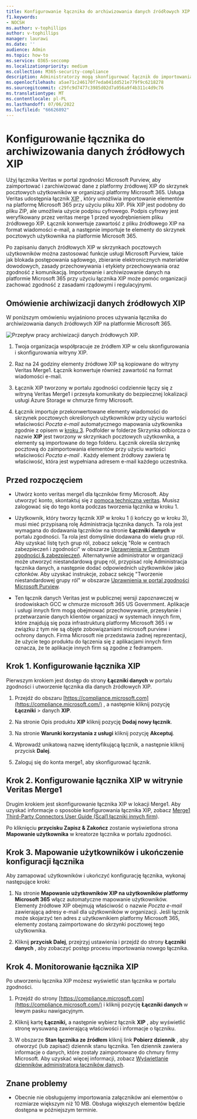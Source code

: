 ```yaml
---
title: Konfigurowanie łącznika do archiwizowania danych źródłowych XIP na platformie Microsoft 365
f1.keywords:
- NOCSH
ms.author: v-tophillips
author: v-tophillips
manager: laurawi
ms.date: ''
audience: Admin
ms.topic: how-to
ms.service: O365-seccomp
ms.localizationpriority: medium
ms.collection: M365-security-compliance
description: Administratorzy mogą skonfigurować łącznik do importowania i archiwizowania danych źródłowych XIP z usługi Veritas na platformę Microsoft 365. Ten łącznik umożliwia archiwizowanie danych ze źródeł danych innych firm na platformie Microsoft 365. Po zarchiwizowania tych danych można zarządzać danymi innych firm za pomocą funkcji zgodności, takich jak blokada prawna, wyszukiwanie zawartości i zasady przechowywania.
ms.openlocfilehash: a5ae71c246170f7eda041dd521e779f9c6218278
ms.sourcegitcommit: c29fc9d7477c3985d02d7a956a9f4b311c4d9c76
ms.translationtype: MT
ms.contentlocale: pl-PL
ms.lasthandoff: 07/06/2022
ms.locfileid: "66626892"
---
```

# <a name="set-up-a-connector-to-archive-xip-source-data"></a>Konfigurowanie łącznika do archiwizowania danych źródłowych XIP

Użyj łącznika Veritas w portal zgodności Microsoft Purview, aby zaimportować i zarchiwizować dane z platformy źródłowej XIP do skrzynek pocztowych użytkowników w organizacji platformy Microsoft 365. Usługa Veritas udostępnia łącznik [XIP](https://globanet.com/xip/) , który umożliwia importowanie elementów na platformę Microsoft 365 przy użyciu pliku XIP. Plik XIP jest podobny do pliku ZIP, ale umożliwia użycie podpisu cyfrowego. Podpis cyfrowy jest weryfikowany przez veritas merge 1 przed wyodrębnieniem pliku źródłowego XIP. Łącznik konwertuje zawartość z pliku źródłowego XIP na format wiadomości e-mail, a następnie importuje te elementy do skrzynek pocztowych użytkownika na platformie Microsoft 365.

Po zapisaniu danych źródłowych XIP w skrzynkach pocztowych użytkowników można zastosować funkcje usługi Microsoft Purview, takie jak blokada postępowania sądowego, zbieranie elektronicznych materiałów dowodowych, zasady przechowywania i etykiety przechowywania oraz zgodność z komunikacją. Importowanie i archiwizowanie danych na platformie Microsoft 365 przy użyciu łącznika XIP może pomóc organizacji zachować zgodność z zasadami rządowymi i regulacyjnymi.

## <a name="overview-of-archiving-the-xip-source-data"></a>Omówienie archiwizacji danych źródłowych XIP

W poniższym omówieniu wyjaśniono proces używania łącznika do archiwizowania danych źródłowych XIP na platformie Microsoft 365.

![Przepływ pracy archiwizacji danych źródłowych XIP.](../media/XIPConnectorWorkflow.png)

1. Twoja organizacja współpracuje ze źródłem XIP w celu skonfigurowania i skonfigurowania witryny XIP.

2. Raz na 24 godziny elementy źródłowe XIP są kopiowane do witryny Veritas Merge1. Łącznik konwertuje również zawartość na format wiadomości e-mail.

3. Łącznik XIP tworzony w portalu zgodności codziennie łączy się z witryną Veritas Merge1 i przesyła komunikaty do bezpiecznej lokalizacji usługi Azure Storage w chmurze firmy Microsoft.

4. Łącznik importuje przekonwertowane elementy wiadomości do skrzynek pocztowych określonych użytkowników przy użyciu wartości właściwości *Poczta e-mail* automatycznego mapowania użytkownika zgodnie z opisem w [kroku 3](#step-3-map-users-and-complete-the-connector-setup). Podfolder w folderze Skrzynka odbiorcza o nazwie **XIP** jest tworzony w skrzynkach pocztowych użytkownika, a elementy są importowane do tego folderu. Łącznik określa skrzynkę pocztową do zaimportowania elementów przy użyciu wartości właściwości *Poczta e-mail* . Każdy element źródłowy zawiera tę właściwość, która jest wypełniana adresem e-mail każdego uczestnika.

## <a name="before-you-begin"></a>Przed rozpoczęciem

- Utwórz konto veritas merge1 dla łączników firmy Microsoft. Aby utworzyć konto, skontaktuj się z [pomocą techniczną veritas](https://www.veritas.com/content/support/). Musisz zalogować się do tego konta podczas tworzenia łącznika w kroku 1.

- Użytkownik, który tworzy łącznik XIP w kroku 1 (i kończy go w kroku 3), musi mieć przypisaną rolę Administracja łącznika danych. Ta rola jest wymagana do dodawania łączników na stronie **Łączniki danych** w portalu zgodności. Ta rola jest domyślnie dodawana do wielu grup ról. Aby uzyskać listę tych grup ról, zobacz sekcję "Role w centrach zabezpieczeń i zgodności" w obszarze [Uprawnienia w Centrum zgodności & zabezpieczeń](../security/office-365-security/permissions-in-the-security-and-compliance-center.md#roles-in-the-security--compliance-center). Alternatywnie administrator w organizacji może utworzyć niestandardową grupę ról, przypisać rolę Administracja łącznika danych, a następnie dodać odpowiednich użytkowników jako członków. Aby uzyskać instrukcje, zobacz sekcję "Tworzenie niestandardowej grupy ról" w obszarze [Uprawnienia w portal zgodności Microsoft Purview](microsoft-365-compliance-center-permissions.md#create-a-custom-role-group).

- Ten łącznik danych Veritas jest w publicznej wersji zapoznawczej w środowiskach GCC w chmurze microsoft 365 US Government. Aplikacje i usługi innych firm mogą obejmować przechowywanie, przesyłanie i przetwarzanie danych klientów organizacji w systemach innych firm, które znajdują się poza infrastrukturą platformy Microsoft 365 i w związku z tym nie są objęte zobowiązaniami microsoft purview i ochrony danych. Firma Microsoft nie przedstawia żadnej reprezentacji, że użycie tego produktu do łączenia się z aplikacjami innych firm oznacza, że te aplikacje innych firm są zgodne z fedrampem.

## <a name="step-1-set-up-the-xip-connector"></a>Krok 1. Konfigurowanie łącznika XIP

Pierwszym krokiem jest dostęp do strony **Łączniki danych** w portalu zgodności i utworzenie łącznika dla danych źródłowych XIP.

1. Przejdź do obszaru [https://compliance.microsoft.com](https://compliance.microsoft.com/) , a następnie kliknij pozycję **Łączniki** \> danych **XIP**.

2. Na stronie Opis produktu **XIP** kliknij pozycję **Dodaj nowy łącznik**.

3. Na stronie **Warunki korzystania z usługi** kliknij pozycję **Akceptuj**.

4. Wprowadź unikatową nazwę identyfikującą łącznik, a następnie kliknij przycisk **Dalej**.

5. Zaloguj się do konta merge1, aby skonfigurować łącznik.

## <a name="step-2-configure-the-xip-connector-on-the-veritas-merge1-site"></a>Krok 2. Konfigurowanie łącznika XIP w witrynie Veritas Merge1

Drugim krokiem jest skonfigurowanie łącznika XIP w lokacji Merge1. Aby uzyskać informacje o sposobie konfigurowania łącznika XIP, zobacz [Merge1 Third-Party Connectors User Guide (Scal1 łączniki innych firm](https://docs.ms.merge1.globanetportal.com/Merge1%20Third-Party%20Connectors%20XIP%20User%20Guide%20.pdf)).

Po kliknięciu **przycisku Zapisz & Zakończ** zostanie wyświetlona strona **Mapowanie użytkownika** w kreatorze łącznika w portalu zgodności.

## <a name="step-3-map-users-and-complete-the-connector-setup"></a>Krok 3. Mapowanie użytkowników i ukończenie konfiguracji łącznika

Aby zamapować użytkowników i ukończyć konfigurację łącznika, wykonaj następujące kroki:

1. Na stronie **Mapowanie użytkowników XIP na użytkowników platformy Microsoft 365** włącz automatyczne mapowanie użytkowników. Elementy źródłowe XIP obejmują właściwość o nazwie *Poczta e-mail* zawierającą adresy e-mail dla użytkowników w organizacji. Jeśli łącznik może skojarzyć ten adres z użytkownikiem platformy Microsoft 365, elementy zostaną zaimportowane do skrzynki pocztowej tego użytkownika.

2. Kliknij **przycisk Dalej**, przejrzyj ustawienia i przejdź do strony **Łączniki danych** , aby zobaczyć postęp procesu importowania nowego łącznika.

## <a name="step-4-monitor-the-xip-connector"></a>Krok 4. Monitorowanie łącznika XIP

Po utworzeniu łącznika XIP możesz wyświetlić stan łącznika w portalu zgodności.

1. Przejdź do strony [https://compliance.microsoft.com](https://compliance.microsoft.com/) i kliknij pozycję **Łączniki danych** w lewym pasku nawigacyjnym.

2. Kliknij kartę **Łączniki,** a następnie wybierz łącznik **XIP** , aby wyświetlić stronę wysuwaną zawierającą właściwości i informacje o łączniku.

3. W obszarze **Stan łącznika ze źródłem** kliknij link **Pobierz dziennik** , aby otworzyć (lub zapisać) dziennik stanu łącznika. Ten dziennik zawiera informacje o danych, które zostały zaimportowane do chmury firmy Microsoft. Aby uzyskać więcej informacji, zobacz [Wyświetlanie dzienników administratora łączników danych](data-connector-admin-logs.md).

## <a name="known-issues"></a>Znane problemy

- Obecnie nie obsługujemy importowania załączników ani elementów o rozmiarze większym niż 10 MB. Obsługa większych elementów będzie dostępna w późniejszym terminie.
